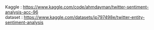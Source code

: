 Kaggle : https://www.kaggle.com/code/ahmdayman/twitter-sentiment-analysis-acc-96 <br>
dataset : https://www.kaggle.com/datasets/jp797498e/twitter-entity-sentiment-analysis
